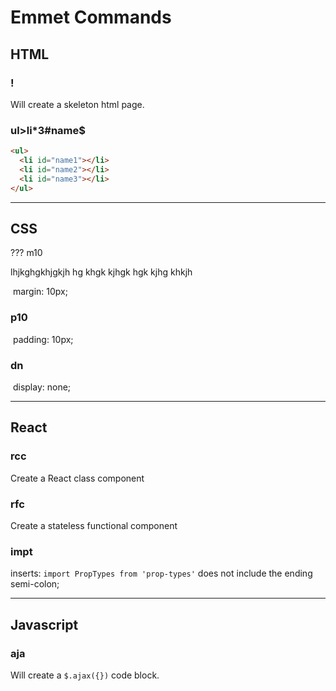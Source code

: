 # Emmet Commands

## HTML

### !

Will create a skeleton html page.

### ul>li*3#name$

```html
<ul>
  <li id="name1"></li>
  <li id="name2"></li>
  <li id="name3"></li>
</ul>
```

***



## CSS

??? m10

lhjkghgkhjgkjh hg khgk kjhgk hgk kjhg khkjh

​	margin: 10px;

### p10

​	padding: 10px;

### dn

​	display: none;

---



## React

### rcc

Create a React class component

### rfc

Create a stateless functional component

### impt

inserts: `import PropTypes from 'prop-types'` does not include the ending semi-colon;

---



## Javascript

### aja

Will create a `$.ajax({})` code block.